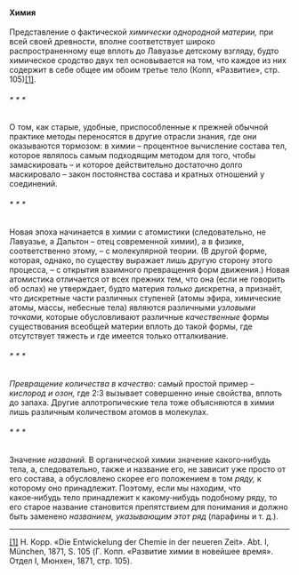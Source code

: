 #### Химия

Представление о фактической _химически однородной материи,_ при всей своей древности, вполне соответствует широко распространенному еще вплоть до Лавуазье детскому взгляду, будто химическое сродство двух тел основывается на том, что каждое из них содержит в себе общее им обоим третье тело (Копп, «Развитие», стр. 105)[[1]](#_ftn1).

###### * * *

О том, как старые, удобные, приспособленные к прежней обычной практике методы переносятся в другие отрасли знания, где они оказываются тормозом: в химии – процентное вычисление состава тел, которое являлось самым подходящим методом для того, чтобы замаскировать – и которое действительно достаточно долго маскировало – закон постоянства состава и кратных отношений у соединений.

###### * * *

Новая эпоха начинается в химии с атомистики (следовательно, не Лавуазье, а Дальтон – отец современной химии), а в физике, соответственно этому, – с молекулярной теории. (В другой форме, которая, однако, по существу выражает лишь другую сторону этого процесса, – с открытия взаимного превращения форм движения.) Новая атомистика отличается от всех прежних тем, что она (если не говорить об ослах) не утверждает, будто материя _только_ дискретна, а признаёт, что дискретные части различных ступеней (атомы эфира, химические атомы, массы, небесные тела) являются различными _узловыми точками,_ которые обусловливают различные _качественные_ формы существования всеобщей материи вплоть до такой формы, где отсутствует тяжесть и где имеется только отталкивание.

###### * * *

_Превращение количества в качество:_ самый простой пример – _кислород и озон,_ где 2:3 вызывает совершенно иные свойства, вплоть до запаха. Другие аллотропические тела тоже объясняются в химии лишь различным количеством атомов в молекулах.

###### * * *

Значение _названий._ В органической химии значение какого‑нибудь тела, а, следовательно, также и название его, не зависит уже просто от его состава, а обусловлено скорее его положением в том _ряду,_ к которому оно принадлежит. Поэтому, если мы находим, что какое‑нибудь тело принадлежит к какому‑нибудь подобному ряду, то его старое название становится препятствием для понимания и должно быть заменено _названием, указывающим этот ряд_ (парафины и т. д.).

  

---

[[1]](#_ftnref1) H. Kopp. «Die Entwickelung der Chemie in der neueren Zeit». Abt. I, München, 1871, S. 105 (Г. Копп. «Развитие химии в новейшее время». Отдел I, Мюнхен, 1871, стр. 105).